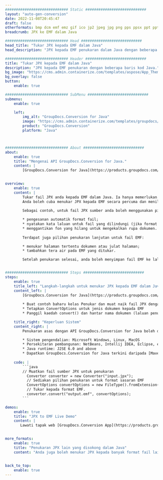 ```yaml
---
############################# Static ############################
layout: "auto-gen-conversion"
date: 2022-11-08T20:45:47
draft: false
otherformats: bmp dcm emf emz gif ico jp2 jpeg jpg png pps ppsx ppt pptx psb psd svg svgz tga tif tiff webp wmf wmz
breadcrumb: JPX ke EMF dalam Java

############################# Head ############################
head_title: "Tukar JPX kepada EMF dalam Java"
head_description: "JPX kepada EMF penukaran dalam Java dengan beberapa baris kod. Tukar lebih 160 format fail menggunakan API penukaran dokumen GroupDocs untuk Java"

############################# Header ############################
title: "Tukar JPX kepada EMF dalam Java"
description: "JPX kepada EMF penukaran dengan beberapa baris kod Java."
bg_image: "https://cms.admin.containerize.com/templates/aspose/App_Themes/V3/images/bg/header1.png"
bg_overlay: false
button:
    enable: true

############################# SubMenu ############################
submenu:
    enable: true

    left:
        img_alt: "GroupDocs.Conversion for Java"
        image: "https://cms.admin.containerize.com/templates/groupdocs/images/product-logos/90x90-noborder/groupdocs-conversion-java.png"
        product: "GroupDocs.Conversion"
        platform: "Java"



############################# About ############################
about:
    enable: true
    title: "Mengenai API GroupDocs.Conversion for Java."
    content: |
        [GroupDocs.Conversion for Java](https://products.groupdocs.com/conversion/java/) ialah API penukaran format fail lanjutan untuk menukar antara imej popular dan format dokumen seperti Microsoft Office, OpenDocument, PDF, HTML, e-mel, CAD. dan banyak lagi dengan hanya beberapa baris kod. API asli secara automatik mengesan format dokumen asal dan menawarkan banyak pilihan untuk menyesuaikan dokumen yang ditukar. Bersama-sama dengan fungsi mengekstrak maklumat daripada dokumen, ia juga menyokong caching hasil penukaran ke cakera tempatan secara lalai. Walau bagaimanapun, sebarang jenis storan cache boleh disokong dengan melaksanakan antara muka yang sesuai - Amazon S3, Dropbox, Google Drive, Windows Azure, Reddis atau mana-mana yang lain.
    

overview:
    enable: true
    content: |
        Tukar fail JPX anda kepada EMF dalam Java. Ia hanya memerlukan beberapa baris kod Java pada mana-mana platform pilihan anda, seperti Windows, Linux, macOS.
        Anda boleh cuba menukar JPX kepada EMF secara percuma dan menilai kualiti hasil penukaran. Bersama-sama dengan skrip penukaran fail mudah, anda boleh mencuba pilihan yang lebih canggih untuk memuatkan fail sumber JPX dan menyimpan output EMF. 
        
        Sebagai contoh, untuk fail JPX sumber anda boleh menggunakan pilihan pemuatan berikut:

        * pengesanan automatik format fail;
        * nyatakan kata laluan untuk fail yang dilindungi (jika format fail menyokongnya);
        * menggantikan fon yang hilang untuk mengekalkan rupa dokumen.
        
        Terdapat juga pilihan penukaran lanjutan untuk fail EMF:

        * menukar halaman tertentu dokumen atau julat halaman;
        * tambahkan tera air pada EMF yang ditukar.

        Setelah penukaran selesai, anda boleh menyimpan fail EMF ke laluan fail setempat anda atau ke mana-mana storan pihak ketiga seperti FTP, Amazon S3, Google Drive, Dropbox dll. Sila ambil perhatian - untuk menukar JPX kepada EMF, anda tidak perlu memasang sebarang perisian tambahan, seperti MS Office, Open Office, Adobe Acrobat Reader dsb.


############################# Steps ############################
steps:
    enable: true
    title_left: "Langkah-langkah untuk menukar JPX kepada EMF dalam Java"
    content_left: |
        [GroupDocs.Conversion for Java](https://products.groupdocs.com/conversion/java/) membenarkan pembangun menukar fail JPX kepada EMF dengan mudah dengan beberapa baris kod.
        
        * Buat contoh baharu kelas Penukar dan muat naik fail JPX dengan laluan penuh
        * Tetapkan ConvertOptions untuk jenis dokumen kepada EMF
        * Panggil kaedah convert() dan hantar nama dokumen (laluan penuh) dan format (EMF) sebagai parameter

    title_right: "Keperluan Sistem"
    content_right: |
        Penukaran asas dengan API GroupDocs.Conversion for Java boleh dilakukan dengan hanya beberapa baris kod. API kami disokong pada semua platform dan sistem pengendalian utama. Sebelum melaksanakan kod di bawah, pastikan anda mempunyai prasyarat berikut dipasang pada sistem anda.

        * Sistem pengendalian: Microsoft Windows, Linux, MacOS
        * Persekitaran pembangunan: NetBeans, Intellij IDEA, Eclipse, etc.
        * Java runtime: J2SE 6.0 and above
        * Dapatkan GroupDocs.Conversion for Java terkini daripada [Maven](https://repository.groupdocs.com/webapp/#/artifacts/browse/tree/General/repo/com/groupdocs/groupdocs-conversion)
         
    code: |
        ```java    
        // Muatkan fail sumber JPX untuk penukaran
          Converter converter = new Converter("input.jpx");
          // Sediakan pilihan penukaran untuk format sasaran EMF
          ConvertOptions convertOptions = new FileType().fromExtension("emf").getConvertOptions();
          // Tukar kepada format EMF.
          converter.convert("output.emf", convertOptions);
        ```

demos:
    enable: true
    title: "JPX to EMF Live Demo"
    content: |
       Lawati tapak web [GroupDocs.Conversion App](https://products.groupdocs.app/conversion/family) kami dan cuba JPX kepada EMF penukaran sekarang. Demo percuma mempunyai faedah berikut
          

more_formats:
    enable: true
    title: "Penukaran JPX lain yang disokong dalam Java"
    content: "Anda juga boleh menukar JPX kepada banyak format fail lain. Sila lihat senarai di bawah."
       
       
back_to_top:
    enable: true
---
```

